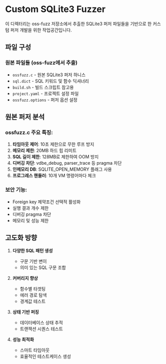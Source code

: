 # Custom SQLite3 Fuzzer

이 디렉터리는 oss-fuzz 저장소에서 추출한 SQLite3 퍼저 파일들을 기반으로 한 커스텀 퍼저 개발을 위한 작업공간입니다.

## 파일 구성

### 원본 파일들 (oss-fuzz에서 추출)
- `ossfuzz.c` - 원본 SQLite3 퍼저 하니스
- `sql.dict` - SQL 키워드 및 함수 딕셔너리 
- `build.sh` - 빌드 스크립트 참고용
- `project.yaml` - 프로젝트 설정 파일
- `ossfuzz.options` - 퍼저 옵션 설정

## 원본 퍼저 분석

### ossfuzz.c 주요 특징:
1. **타임아웃 제어**: 10초 제한으로 무한 루프 방지
2. **메모리 제한**: 20MB 하드 힙 리미트
3. **SQL 길이 제한**: 128MB로 제한하여 OOM 방지
4. **디버깅 차단**: vdbe_debug, parser_trace 등 pragma 차단
5. **인메모리 DB**: SQLITE_OPEN_MEMORY 플래그 사용
6. **프로그레스 핸들러**: 10개 VM 명령어마다 체크

### 보안 기능:
- Foreign key 제약조건 선택적 활성화
- 실행 결과 개수 제한
- 디버깅 pragma 차단
- 메모리 및 성능 제한

## 고도화 방향

1. **다양한 SQL 패턴 생성**
   - 구문 기반 변이
   - 의미 있는 SQL 구문 조합

2. **커버리지 향상**
   - 함수별 타겟팅
   - 에러 경로 탐색
   - 경계값 테스트

3. **상태 기반 퍼징**
   - 데이터베이스 상태 추적
   - 트랜잭션 시퀀스 테스트

4. **성능 최적화**
   - 스마트 타임아웃
   - 효율적인 테스트케이스 생성